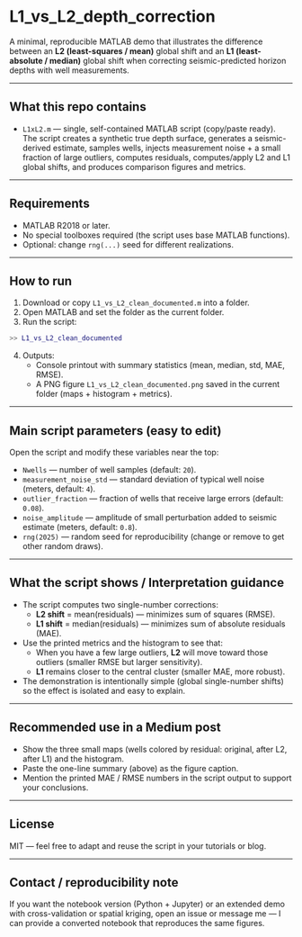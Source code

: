 # L1_vs_L2_depth_correction

A minimal, reproducible MATLAB demo that illustrates the difference between an **L2 (least-squares / mean)** global shift and an **L1 (least-absolute / median)** global shift when correcting seismic-predicted horizon depths with well measurements.

---

## What this repo contains

- `L1xL2.m` — single, self-contained MATLAB script (copy/paste ready).  
  The script creates a synthetic true depth surface, generates a seismic-derived estimate, samples wells, injects measurement noise + a small fraction of large outliers, computes residuals, computes/apply L2 and L1 global shifts, and produces comparison figures and metrics.

---

## Requirements

- MATLAB R2018 or later.  
- No special toolboxes required (the script uses base MATLAB functions).  
- Optional: change `rng(...)` seed for different realizations.

---

## How to run

1. Download or copy `L1_vs_L2_clean_documented.m` into a folder.  
2. Open MATLAB and set the folder as the current folder.  
3. Run the script:
```matlab
>> L1_vs_L2_clean_documented
```
4. Outputs:
   - Console printout with summary statistics (mean, median, std, MAE, RMSE).  
   - A PNG figure `L1_vs_L2_clean_documented.png` saved in the current folder (maps + histogram + metrics).

---

## Main script parameters (easy to edit)

Open the script and modify these variables near the top:

- `Nwells` — number of well samples (default: `20`).  
- `measurement_noise_std` — standard deviation of typical well noise (meters, default: `4`).  
- `outlier_fraction` — fraction of wells that receive large errors (default: `0.08`).  
- `noise_amplitude` — amplitude of small perturbation added to seismic estimate (meters, default: `0.8`).  
- `rng(2025)` — random seed for reproducibility (change or remove to get other random draws).

---

## What the script shows / Interpretation guidance

- The script computes two single-number corrections:
  - **L2 shift** = mean(residuals) — minimizes sum of squares (RMSE).  
  - **L1 shift** = median(residuals) — minimizes sum of absolute residuals (MAE).
- Use the printed metrics and the histogram to see that:
  - When you have a few large outliers, **L2** will move toward those outliers (smaller RMSE but larger sensitivity).
  - **L1** remains closer to the central cluster (smaller MAE, more robust).
- The demonstration is intentionally simple (global single-number shifts) so the effect is isolated and easy to explain.

---

## Recommended use in a Medium post

- Show the three small maps (wells colored by residual: original, after L2, after L1) and the histogram.  
- Paste the one-line summary (above) as the figure caption.  
- Mention the printed MAE / RMSE numbers in the script output to support your conclusions.

---

## License
MIT — feel free to adapt and reuse the script in your tutorials or blog.

---

## Contact / reproducibility note
If you want the notebook version (Python + Jupyter) or an extended demo with cross-validation or spatial kriging, open an issue or message me — I can provide a converted notebook that reproduces the same figures.

